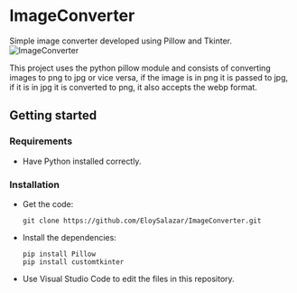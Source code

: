 # ImageConverter
Simple image converter developed using Pillow and Tkinter.
![ImageConverter](https://github.com/EloySalazar/ImageConverter/assets/102320132/73fe1d13-aaa9-46a3-8228-2906c1e412cb)

This project uses the python pillow module and consists of converting images to png to jpg or vice versa, if the image is in png it is passed to jpg, if it is in jpg it is converted to png, it also accepts the webp format.

## Getting started

### Requirements
- Have Python installed correctly.

### Installation
- Get the code:

    ```
    git clone https://github.com/EloySalazar/ImageConverter.git
    ```
    
- Install the dependencies:
    ```
    pip install Pillow
    pip install customtkinter
    ```

- Use Visual Studio Code to edit the files in this repository.
